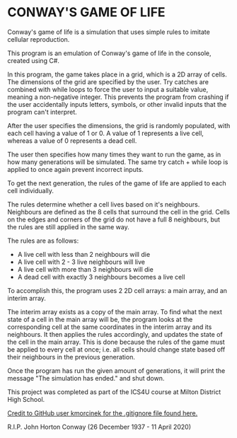# CONWAY'S GAME OF LIFE

Conway's game of life is a simulation that uses simple rules to imitate cellular reproduction.

This program is an emulation of Conway's game of life in the console, created using C#.

In this program, the game takes place in a grid, which is a 2D array of cells. 
The dimensions of the grid are specified by the user. Try catches are combined with while loops to force the user to input a suitable value, 
meaning a non-negative integer. This prevents the program from crashing if the user accidentally inputs letters, symbols, or other invalid inputs
that the program can't interpret.

After the user specifies the dimensions, the grid is randomly populated, with each cell having a value of 1 or 0.
A value of 1 represents a live cell, whereas a value of 0 represents a dead cell.

The user then specifies how many times they want to run the game, as in how many generations will be simulated. The same try catch + while loop
is applied to once again prevent incorrect inputs.

To get the next generation, the rules of the game of life are applied to each cell individually.

The rules determine whether a cell lives based on it's neighbours. Neighbours are defined as the 8 cells that surround the cell in the grid.
Cells on the edges and corners of the grid do not have a full 8 neighbours, but the rules are still applied in the same way.

The rules are as follows:

* A live cell with less than 2 neighbours will die
* A live cell with 2 - 3 live neighbours will live 
* A live cell with more than 3 neighbours will die
* A dead cell with exactly 3 neighbours becomes a live cell 

To accomplish this, the program uses 2 2D cell arrays: a main array, and an interim array.

The interim array exists as a copy of the main array. To find what the next state of a cell in the main array will be, the program looks at
the corresponding cell at the same coordinates in the interim array and its neighbours. It then applies the rules accordingly, and updates the
state of the cell in the main array. This is done because the rules of the game must be applied to every cell at once; i.e. all cells should
change state based off their neighbours in the previous generation. 

Once the program has run the given amount of generations, it will print the message "The simulation has ended." and shut down.

This project was completed as part of the ICS4U course at Milton District High School.

[Credit to GitHub user kmorcinek for the .gitignore file found here.](https://gist.github.com/kmorcinek/2710267)

R.I.P. John Horton Conway (26 December 1937 - 11 April 2020)

